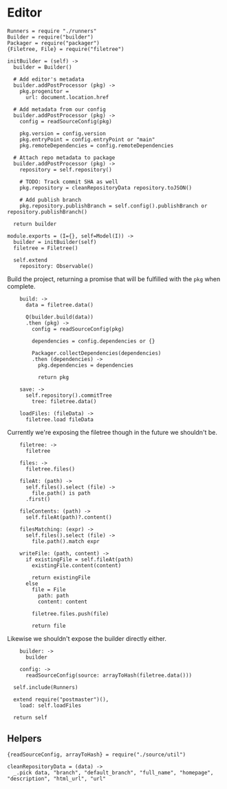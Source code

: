 Editor
======

    Runners = require "./runners"
    Builder = require("builder")
    Packager = require("packager")
    {Filetree, File} = require("filetree")

    initBuilder = (self) ->
      builder = Builder()

      # Add editor's metadata
      builder.addPostProcessor (pkg) ->
        pkg.progenitor =
          url: document.location.href

      # Add metadata from our config
      builder.addPostProcessor (pkg) ->
        config = readSourceConfig(pkg)

        pkg.version = config.version
        pkg.entryPoint = config.entryPoint or "main"
        pkg.remoteDependencies = config.remoteDependencies

      # Attach repo metadata to package
      builder.addPostProcessor (pkg) ->
        repository = self.repository()

        # TODO: Track commit SHA as well
        pkg.repository = cleanRepositoryData repository.toJSON()

        # Add publish branch
        pkg.repository.publishBranch = self.config().publishBranch or repository.publishBranch()

      return builder

    module.exports = (I={}, self=Model(I)) ->
      builder = initBuilder(self)
      filetree = Filetree()

      self.extend
        repository: Observable()

Build the project, returning a promise that will be fulfilled with the `pkg`
when complete.

        build: ->
          data = filetree.data()

          Q(builder.build(data))
          .then (pkg) ->
            config = readSourceConfig(pkg)

            dependencies = config.dependencies or {}

            Packager.collectDependencies(dependencies)
            .then (dependencies) ->
              pkg.dependencies = dependencies

              return pkg

        save: ->
          self.repository().commitTree
            tree: filetree.data()

        loadFiles: (fileData) ->
          filetree.load fileData

Currently we're exposing the filetree though in the future we shouldn't be.

        filetree: ->
          filetree

        files: ->
          filetree.files()

        fileAt: (path) ->
          self.files().select (file) ->
            file.path() is path
          .first()

        fileContents: (path) ->
          self.fileAt(path)?.content()

        filesMatching: (expr) ->
          self.files().select (file) ->
            file.path().match expr

        writeFile: (path, content) ->
          if existingFile = self.fileAt(path)
            existingFile.content(content)

            return existingFile
          else
            file = File
              path: path
              content: content

            filetree.files.push(file)

            return file

Likewise we shouldn't expose the builder directly either.

        builder: ->
          builder

        config: ->
          readSourceConfig(source: arrayToHash(filetree.data()))

      self.include(Runners)

      extend require("postmaster")(),
        load: self.loadFiles

      return self

Helpers
-------

    {readSourceConfig, arrayToHash} = require("./source/util")

    cleanRepositoryData = (data) ->
      _.pick data, "branch", "default_branch", "full_name", "homepage", "description", "html_url", "url"
